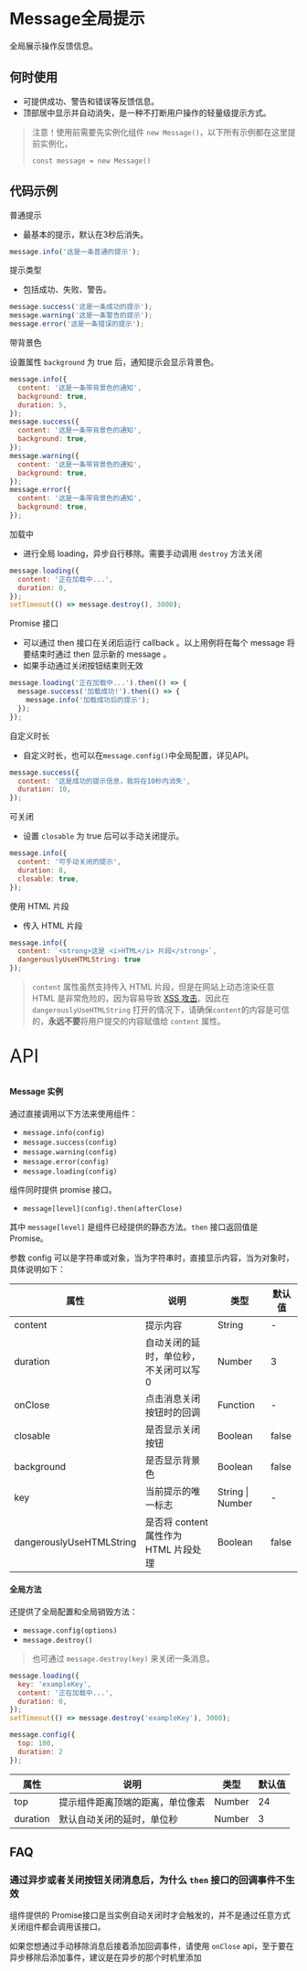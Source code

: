# Message全局提示

全局展示操作反馈信息。

## 何时使用

- 可提供成功、警告和错误等反馈信息。
- 顶部居中显示并自动消失，是一种不打断用户操作的轻量级提示方式。

> 注意！使用前需要先实例化组件  `new Message()`，以下所有示例都在这里提前实例化，
>
>  `const message = new Message()`

## 代码示例

普通提示

- 最基本的提示，默认在3秒后消失。

```js
message.info('这是一条普通的提示');
```

提示类型

- 包括成功、失败、警告。

```js
message.success('这是一条成功的提示');
message.warning('这是一条警告的提示');
message.error('这是一条错误的提示');
```

带背景色

设置属性 `background`  为 true 后，通知提示会显示背景色。

```js
message.info({
  content: '这是一条带背景色的通知',
  background: true,
  duration: 5,
});
message.success({
  content: '这是一条带背景色的通知',
  background: true,
});
message.warning({
  content: '这是一条带背景色的通知',
  background: true,
});
message.error({
  content: '这是一条带背景色的通知',
  background: true,
});
```

加载中

- 进行全局 loading，异步自行移除。需要手动调用 `destroy` 方法关闭

```javascript
message.loading({
  content: '正在加载中...',
  duration: 0,
});
setTimeout(() => message.destroy(), 3000);
```

Promise 接口

- 可以通过 then 接口在关闭后运行 callback 。以上用例将在每个 message 将要结束时通过 then 显示新的 message 。
- 如果手动通过关闭按钮结束则无效

```js
message.loading('正在加载中...').then(() => {
  message.success('加载成功!').then(() => {
    message.info('加载成功后的提示');
  });
});
```

自定义时长 

- 自定义时长，也可以在`message.config()`中全局配置，详见API。

```js
message.success({
  content: '这是成功的提示信息，我将在10秒内消失',
  duration: 10,
});
```

可关闭

- 设置 `closable` 为 true 后可以手动关闭提示。

```js
message.info({
  content: '可手动关闭的提示',
  duration: 8,
  closable: true,
});
```

使用 HTML 片段

- 传入 HTML 片段

```js
message.info({
  content: `<strong>这是 <i>HTML</i> 片段</strong>`,
  dangerouslyUseHTMLString: true
});
```

> `content` 属性虽然支持传入 HTML 片段，但是在网站上动态渲染任意 HTML 是非常危险的，因为容易导致 [XSS 攻击](https://en.wikipedia.org/wiki/Cross-site_scripting)。因此在 `dangerouslyUseHTMLString` 打开的情况下，请确保`content`的内容是可信的，**永远不要**将用户提交的内容赋值给 `content`  属性。

<p style="font-size: 32px">API</p>

#### Message 实例

通过直接调用以下方法来使用组件：

- `message.info(config)`
- `message.success(config)`
- `message.warning(config)`
- `message.error(config)`
- `message.loading(config)`

组件同时提供 promise 接口。

- `message[level](config).then(afterClose)`

其中 `message[level]` 是组件已经提供的静态方法。`then` 接口返回值是 Promise。

参数 config 可以是字符串或对象，当为字符串时，直接显示内容，当为对象时，具体说明如下：

| 属性       | 说明                                   | 类型            | 默认值 |
| ---------- | -------------------------------------- | --------------- | ------ |
| content    | 提示内容                               | String          | -      |
| duration   | 自动关闭的延时，单位秒，不关闭可以写 0 | Number          | 3      |
| onClose    | 点击消息关闭按钮时的回调                 | Function        | -      |
| closable   | 是否显示关闭按钮                       | Boolean         | false  |
| background | 是否显示背景色                         | Boolean         | false  |
| key        | 当前提示的唯一标志                     | String \| Number | -      |
| dangerouslyUseHTMLString | 是否将 content 属性作为 HTML 片段处理 | Boolean | false |

#### 全局方法

还提供了全局配置和全局销毁方法：

- `message.config(options)`
- `message.destroy()`

> 也可通过 `message.destroy(key)` 来关闭一条消息。

```js
message.loading({
  key: 'exampleKey',
  content: '正在加载中...',
  duration: 0,
});
setTimeout(() => message.destroy('exampleKey'), 3000);
```

```js
message.config({
  top: 100,
  duration: 2
});
```

| 属性     | 说明                             | 类型   | 默认值 |
| -------- | -------------------------------- | ------ | ------ |
| top      | 提示组件距离顶端的距离，单位像素 | Number | 24     |
| duration | 默认自动关闭的延时，单位秒       | Number | 3      |

## FAQ

### 通过异步或者关闭按钮关闭消息后，为什么 `then`  接口的回调事件不生效

组件提供的 Promise接口是当实例自动关闭时才会触发的，并不是通过任意方式关闭组件都会调用该接口。

如果您想通过手动移除消息后接着添加回调事件，请使用 `onClose` api，至于要在异步移除后添加事件，建议是在异步的那个时机里添加
